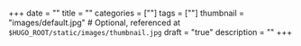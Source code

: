 +++
date  = ""
title = ""
categories = [""]
tags = [""]
thumbnail = "images/default.jpg" # Optional, referenced at `$HUGO_ROOT/static/images/thumbnail.jpg`
draft = "true"
description = ""
+++
